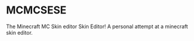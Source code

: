# MCMCSESE
The Minecraft MC Skin editor Skin Editor! A personal attempt at a minecraft skin editor.
